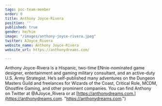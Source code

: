 ```yaml
---
tags: poc-team-member
order: 0
title: Anthony Joyce-Rivera
position: ''
published: true
gender: he/him
image: "/images/anthony-joyce-rivera.jpeg"
twitter: AJoyce_Rivera
website_name: Anthony Joyce-Rivera
website_url: https://anthonydreams.com/

---
```

Anthony Joyce-Rivera is a Hispanic, two-time ENnie-nominated game designer, entertainment and gaming military consultant, and an active-duty U.S. Army Strategist. He’s self-published many adventures on the Dungeon Masters Guild and freelances for Wizards of the Coast, Critical Role, MCDM, Ghostfire Gaming, and other prominent companies. You can find Anthony on Twitter at @AJoyce_Rivera or at [https://anthonydreams.com.](https://anthonydreams.com. "https://anthonydreams.com.")